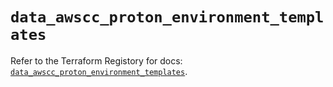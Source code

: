 # `data_awscc_proton_environment_templates`

Refer to the Terraform Registory for docs: [`data_awscc_proton_environment_templates`](https://registry.terraform.io/providers/hashicorp/awscc/0.70.0/docs/data-sources/proton_environment_templates).
